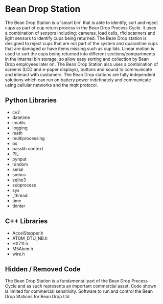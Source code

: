 # Bean Drop Station
The Bean Drop Station is a 'smart bin' that is able to identify, sort and reject cups as part of cup return process in the Bean Drop Process Cycle. It uses a combination of sensors including; cameras, load cells, rfid scanners and light sensors to identify cups being returned. The Bean Drop station is designed to reject cups that are not part of the system and quarantine cups that are damaged or have items missing such as cup lids. Linear motion is used to sort the cups being returned into different sections/compartments in the internal bin storage, so allow easy sorting and collection by Bean Drop employees later on. The Bean Drop Station also uses a combination of screens (LCD and e-paper displays), buttons and sound to communicate and interact with customers. The Bean Drop stations are fully independent solutions which can run on battery power indefinately and communicate using cellular networks and the mqtt protocol. 

## Python Libraries
- cv2
- datetime
- imutils
- logging
- math
- multiprocessing
- os
- passlib.context
- PIL
- pynput
- random
- serial
- smbus
- sqlite3
- subprocess
- sys
- _thread
- time
- tkinter

## C++ Libraries
- AccelStepper.h
- ATOM_DTU_NB.h
- HX711.h
- M5Atom.h
- wire.h

## Hidden / Removed Code
The Bean Drop Station is a fundamental part of the Bean Drop Process Cycle and as such represents an important commercial asset. Code shown is limited for commercial sensitivity.
Software to run and control the Bean Drop Stations for Bean Drop Ltd

